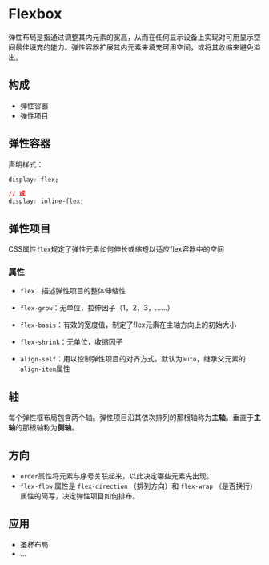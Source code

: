 # Flexbox

弹性布局是指通过调整其内元素的宽高，从而在任何显示设备上实现对可用显示空间最佳填充的能力。弹性容器扩展其内元素来填充可用空间，或将其收缩来避免溢出。

## 构成

* 弹性容器
* 弹性项目

## 弹性容器

声明样式：

```css
display: flex;

// 或
display: inline-flex;
```

## 弹性项目

CSS属性`flex`规定了弹性元素如何伸长或缩短以适应flex容器中的空间

### 属性

* `flex`：描述弹性项目的整体伸缩性

* `flex-grow`：无单位，拉伸因子（1，2，3，……）
* `flex-basis`：有效的宽度值，制定了flex元素在主轴方向上的初始大小
* `flex-shrink`：无单位，收缩因子
* `align-self`：用以控制弹性项目的对齐方式，默认为`auto`，继承父元素的`align-item`属性

## 轴

每个弹性框布局包含两个轴。弹性项目沿其依次排列的那根轴称为**主轴**。垂直于**主轴**的那根轴称为**侧轴**。

## 方向

* `order`属性将元素与序号关联起来，以此决定哪些元素先出现。
* `flex-flow` 属性是 `flex-direction` （排列方向）和 `flex-wrap` （是否换行）属性的简写，决定弹性项目如何排布。

## 应用

* 圣杯布局
* ...